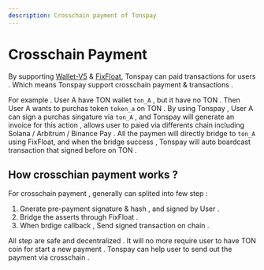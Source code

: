 ```yaml
---
description: Crosschain payment of Tonspay
---
```


# Crosschain Payment

By supporting [Wallet-V5](https://github.com/tonkeeper/w5) & [FixFloat](https://ff.io/), Tonspay can paid transactions for users . Which means Tonspay support crosschain payment & transactions .&#x20;

For example . User A have TON wallet `ton_A` , but it have no TON . Then User A wants to purchas token `token_a` on TON . By using Tonspay , User A can sign a purchas singature via `ton_A` , and Tonspay will generate an invoice for this action , allows user to paied via differents chain including Solana / Arbitrum / Binance Pay . All the paymen will directly bridge to `ton_A` using FixFloat, and when the bridge success , Tonspay will auto boardcast transaction that signed before on TON .

## How crosschian payment works ?

For crosschain payment , generally can splited into few step :&#x20;

1. Gnerate pre-payment signature & hash , and signed by User .&#x20;
2. Bridge the asserts through FixFloat .&#x20;
3. When brdige callback , Send signed transaction on chain .&#x20;

All step are safe and decentralized . It will no more require user to have TON coin for start a new payment . Tonspay can help user to send out the payment via crosschain .
